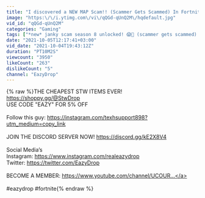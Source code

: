 ```yaml
---
title: "I discovered a NEW MAP Scam!! (Scammer Gets Scammed) In Fortnite Save The World"
image: "https:\/\/i.ytimg.com\/vi\/qQGd-qUnQ2M\/hqdefault.jpg"
vid_id: "qQGd-qUnQ2M"
categories: "Gaming"
tags: ["*new* janky scam season 8 unlocked! 😱💯 (scammer gets scammed) fortnite save the world","*new* toona fish scam season 8 unlocked","dropping 300000 sunbeam in front of scammer"]
date: "2021-10-05T12:17:41+03:00"
vid_date: "2021-10-04T19:43:12Z"
duration: "PT10M2S"
viewcount: "3950"
likeCount: "263"
dislikeCount: "5"
channel: "EazyDrop"
---
```

{% raw %}THE CHEAPEST STW ITEMS EVER!<br /><a rel="nofollow" target="blank" href="https://shoppy.gg/@StwDrop">https://shoppy.gg/@StwDrop</a><br />USE CODE &quot;EAZY&quot; FOR 5% OFF<br /><br />Follow this guy: <a rel="nofollow" target="blank" href="https://instagram.com/texhsupport898?utm_medium=copy_link">https://instagram.com/texhsupport898?utm_medium=copy_link</a><br /><br />JOIN THE DISCORD SERVER NOW! <a rel="nofollow" target="blank" href="https://discord.gg/kE2X8V4">https://discord.gg/kE2X8V4</a><br /><br />Social Media’s<br /> Instagram: <a rel="nofollow" target="blank" href="https://www.instagram.com/realeazydrop">https://www.instagram.com/realeazydrop</a><br /> Twitter: <a rel="nofollow" target="blank" href="https://twitter.com/EazyDrop">https://twitter.com/EazyDrop</a><br /><br />BECOME A MEMBER: <a rel="nofollow" target="blank" href="https://www.youtube.com/channel/UCOUR...">https://www.youtube.com/channel/UCOUR...</a><br /><br />#eazydrop #fortnite{% endraw %}
